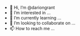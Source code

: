 - 👋 Hi, I’m @dariongrant
- 👀 I’m interested in ...
- 🌱 I’m currently learning ...
- 💞️ I’m looking to collaborate on ...
- 📫 How to reach me ...

<!---
dariongrant/dariongrant is a ✨ special ✨ repository because its `README.md` (this file) appears on your GitHub profile.
You can click the Preview link to take a look at your changes.
--->
